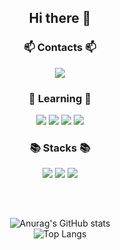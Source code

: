 <div align="center">
   <h2>Hi there 👋</h2>
   
   <div>
     <h3>📫 Contacts 📫</h3>
     <img src="https://img.shields.io/badge/mare137042@gmail.com-000000?style=flat-square"/>
   </div>
   
   <div>
     <h3>🌱 Learning 🌱</h3>
     <img src="https://img.shields.io/badge/Flutter-02569B?style=flat-square&logo=Flutter&logoColor=white"/>
     <img src="https://img.shields.io/badge/Android-3DDC84?style=flat-square&logo=Android&logoColor=white"/>
     <img src="https://img.shields.io/badge/React-61DAFB?style=flat-square&logo=React&logoColor=white"/>
     <img src="https://img.shields.io/badge/PyTorch-EE4C2C?style=flat-square&logo=PyTorch&logoColor=white"/>
   </div>
   
   <div>
      <h3>📚 Stacks 📚</h3>
      <img src="https://img.shields.io/badge/Java-007396?style=flat-square&logo=Java&logoColor=white"/>
      <img src="https://img.shields.io/badge/C++-00599C?style=flat-square&logo=cplusplus&logoColor=white"/>
      <img src="https://img.shields.io/badge/Mysql-4479A1?style=flat-square&logo=Mysql&logoColor=white"/>
   </div>
   
   <h2></h2>
   <br>
   
![Anurag's GitHub stats](https://github-readme-stats.vercel.app/api?username=137042&hide=stars&count_private=true&show_icons=true)      
![Top Langs](https://github-readme-stats.vercel.app/api/top-langs/?username=137042&layout=compact)

</div>


<!--
Here are some ideas to get you started:
- 🔭 I’m currently working on ...
- 👯 I’m looking to collaborate on ...
- 🤔 I’m looking for help with ...
- 💬 Ask me about ...
- 😄 Pronouns: ...
- ⚡ Fun fact: ...
-->

